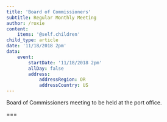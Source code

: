```yaml
---
title: 'Board of Commissioners'
subtitle: Regular Monthly Meeting
author: /roxie
content:
    items: '@self.children'
child_type: article
date: '11/18/2018 2pm'
data:
    event:
        startDate: '11/18/2018 2pm'
        allDay: false
        address:
            addressRegion: OR
            addressCountry: US
---
```


Board of Commissioners meeting to be held at the port office.

===

